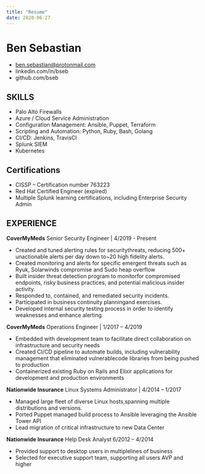 ```yaml
---
title: "Resume"
date: 2020-06-27
---
```

# Ben Sebastian

- ben.sebastian@protonmail.com
- linkedin.com/in/bseb
- github.com/bseb
## SKILLS

- Palo Alto Firewalls
- Azure / Cloud Service
Administration
- Configuration Management:
Ansible, Puppet, Terraform
- Scripting and Automation:
Python, Ruby, Bash, Golang
- CI/CD:
Jenkins, TravisCI
- Splunk SIEM
- Kubernetes

## Certifications

- CISSP – Certification number 763223
- Red Hat Certified Engineer (expired)
- Multiple Splunk learning certifications, including Enterprise Security Admin

## EXPERIENCE

**CoverMyMeds**
Senior Security Engineer | 4/2019 - Present

- Created and tuned alerting rules for securitythreats,
reducing 500+ unactionable alerts per day down to~20 high
fidelity alerts.
- Created monitoring and alerts for specific emergent
threats such as Ryuk, Solarwinds compromise and Sudo
heap overflow
- Built insider threat detection program to monitorfor
compromised endpoints, risky business practices, and
potential malicious insider activity.
- Responded to, contained, and remediated security
incidents.
- Participated in business continuity planningand
exercises.
- Developed internal security testing process in order to
identify weaknesses and enhance alerting.

**CoverMyMeds**
Operations Engineer | 1/2017 – 4/2019

- Embedded with development team to facilitate direct
collaboration on infrastructure and security needs
- Created CI/CD pipeline to automate builds, including
vulnerability management that eliminated vulnerablecode
libraries from being pushed to production
- Containerized existing Ruby on Rails and Elixir
applications for development and production environments

**Nationwide Insurance**
Linux Systems Administrator | 4/2014 – 1/2017

- Managed large fleet of diverse Linux hosts,spanning
multiple distributions and versions.
- Ported Puppet managed build process to Ansible
leveraging the Ansible Tower API
- Lead migration of critical infrastructure to new Data
Center

**Nationwide Insurance**
Help Desk Analyst 6/2012 – 4/2014

- Provided support to desktop users in multiplelines of
business
- Selected for executive support team, supporting all users
AVP and higher
